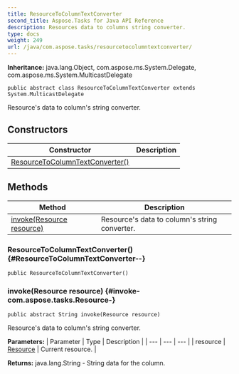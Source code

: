 ```yaml
---
title: ResourceToColumnTextConverter
second_title: Aspose.Tasks for Java API Reference
description: Resources data to columns string converter.
type: docs
weight: 249
url: /java/com.aspose.tasks/resourcetocolumntextconverter/
---
```


**Inheritance:**
java.lang.Object, com.aspose.ms.System.Delegate, com.aspose.ms.System.MulticastDelegate
```
public abstract class ResourceToColumnTextConverter extends System.MulticastDelegate
```

Resource's data to column's string converter.
## Constructors

| Constructor | Description |
| --- | --- |
| [ResourceToColumnTextConverter()](#ResourceToColumnTextConverter--) |  |
## Methods

| Method | Description |
| --- | --- |
| [invoke(Resource resource)](#invoke-com.aspose.tasks.Resource-) | Resource's data to column's string converter. |
### ResourceToColumnTextConverter() {#ResourceToColumnTextConverter--}
```
public ResourceToColumnTextConverter()
```


### invoke(Resource resource) {#invoke-com.aspose.tasks.Resource-}
```
public abstract String invoke(Resource resource)
```


Resource's data to column's string converter.

**Parameters:**
| Parameter | Type | Description |
| --- | --- | --- |
| resource | [Resource](../../com.aspose.tasks/resource) | Current resource. |

**Returns:**
java.lang.String - String data for the column.
